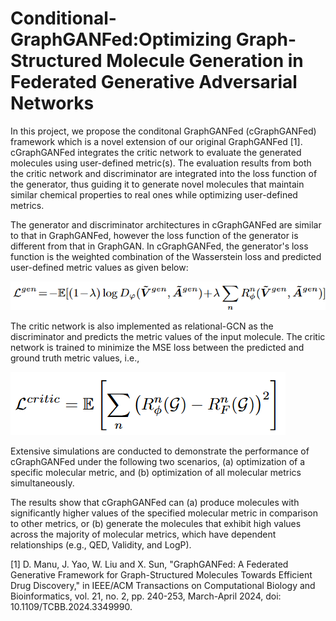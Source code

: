 # Conditional-GraphGANFed:Optimizing Graph-Structured Molecule Generation in Federated Generative Adversarial Networks

In this project, we propose the conditonal GraphGANFed (cGraphGANFed) framework which is a novel extension of our original GraphGANFed [1]. cGraphGANFed integrates the critic network to evaluate the generated molecules using user-defined metric(s). The evaluation results from both the critic network and discriminator are integrated into the loss function of the generator, thus guiding it to generate novel molecules that maintain similar chemical properties to real ones while optimizing user-defined metrics.

The generator and discriminator architectures in cGraphGANFed are similar to that in GraphGANFed, however the loss function of the generator is different from that in GraphGAN. In cGraphGANFed, the generator's loss function is the weighted combination of the Wasserstein loss and predicted user-defined metric values as given below:

![gen_loss.png](gen_loss.png)

The critic network is also implemented as relational-GCN as the discriminator and predicts the metric values of the input molecule. The critic network is trained to minimize the MSE loss between the predicted and ground truth metric values, i.e., 

![crit_loss.png](crit_loss.png)

Extensive simulations are conducted to demonstrate the performance of cGraphGANFed under the following two scenarios, (a) optimization of a specific molecular metric, and (b) optimization of all molecular metrics simultaneously. 

The results show that cGraphGANFed can (a) produce molecules with significantly higher values of the specified molecular metric in comparison to other metrics, or (b) generate the molecules that exhibit high values across the majority of molecular metrics, which have dependent relationships (e.g., QED, Validity, and LogP).

[1] D. Manu, J. Yao, W. Liu and X. Sun, "GraphGANFed: A Federated Generative Framework for Graph-Structured Molecules Towards Efficient Drug Discovery," in IEEE/ACM Transactions on Computational Biology and Bioinformatics, vol. 21, no. 2, pp. 240-253, March-April 2024, doi: 10.1109/TCBB.2024.3349990.
